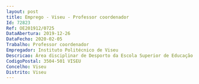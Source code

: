 ```yaml
--- 
layout: post
title: Emprego - Viseu - Professor coordenador
Id: 72823
Ref: OE201912/0725
DataAbertura: 2019-12-26
DataFecho: 2020-02-05
Trabalho: Professor coordenador
Empregador: Instituto Politécnico de Viseu
Descricao: Área disciplinar de Desporto da Escola Superior de Educação de Viseu.
CodigoPostal: 3504-501 VISEU
Concelho: Viseu
Distrito: Viseu
--- 
```

